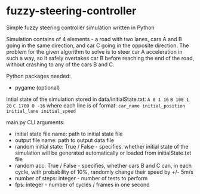 # fuzzy-steering-controller
Simple fuzzy steering controller simulation written in Python

Simulation contains of 4 elements - a road with two lanes, cars A and B going in the same direction, and car C going in the opposite direction. The problem for the given algorithm to solve is to steer car A acceleration in such a way, so it safely overtakes car B before reaching the end of the road, without crashing to any of the cars B and C.

Python packages needed:
* pygame (optional)

Intial state of the simulation stored in data/initialState.txt:
`A 0 1 16`
`B 100 1 20`
`C 1700 0 -16`
where each line is of format:
`car_name initial_position initial_lane initial_speed`

main.py CLI arguments:
* initial state file name: path to initial state file
* output file name: path to output data file
* random initial state: True / False - specifies. whether initial state of the simulation will be generated automatically or loaded from initialState.txt file
* random acc: True / False - specifies, whether cars B and C can, in each cycle, with probability of 10%, randomly change their speed by +/- 5m/s
* number of steps: integer - number of tests to perform
* fps: integer - number of cycles / frames in one second